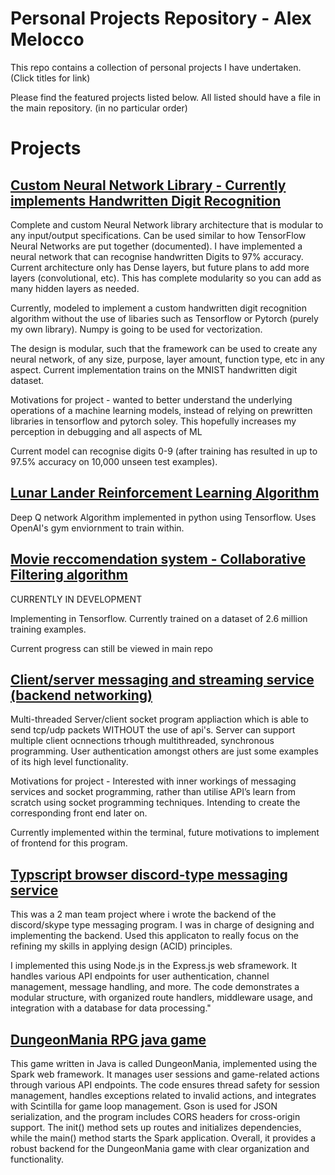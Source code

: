 # Personal Projects Repository - Alex Melocco
This repo contains a collection of personal projects I have undertaken. (Click titles for link)

Please find the featured projects listed below. All listed should have a file in the main repository. (in no particular order)

# Projects

## [Custom Neural Network Library - Currently implements Handwritten Digit Recognition ](https://github.com/alexmelocco/alex_melocco/tree/main/HandwrittenDigitRecognition)

Complete and custom Neural Network library architecture that is modular to any input/output specifications. Can be used similar to how TensorFlow Neural Networks are put together (documented). I have implemented a neural network that can recognise handwritten Digits to 97% accuracy. Current architecture only has Dense layers, but future plans to add more layers (convolutional, etc). This has complete modularity so you can add as many hidden layers as needed.

Currently, modeled to implement a custom handwritten digit recognition algorithm without the use of libaries such as Tensorflow or Pytorch (purely my own library). Numpy is going to be used for vectorization.

The design is modular, such that the framework can be used to create any neural network, of any size, purpose, layer amount, function type, etc in any aspect. Current implementation trains on the MNIST handwritten digit dataset.

Motivations for project - wanted to better understand the underlying operations of a machine learning models, instead of relying on prewritten libraries in tensorflow and pytorch soley. This hopefully increases my perception in debugging and all aspects of ML

Current model can recognise digits 0-9 (after training has resulted in up to 97.5% accuracy on 10,000 unseen test examples).


## [Lunar Lander Reinforcement Learning Algorithm](https://github.com/alexmelocco/alex_melocco/tree/main/LunarLander)

Deep Q network Algorithm implemented in python using Tensorflow. Uses OpenAI's gym enviornment to train within.

## [Movie reccomendation system - Collaborative Filtering algorithm](https://github.com/alexmelocco/alex_melocco/tree/main/MovieReccomendation)

CURRENTLY IN DEVELOPMENT 

Implementing in Tensorflow. Currently trained on a dataset of 2.6 million training examples.

Current progress can still be viewed in main repo






## [Client/server messaging and streaming service (backend networking)](https://github.com/alexmelocco/alex_melocco/tree/main/ClientServer%20Socket%20Program)

Multi-threaded Server/client socket program appliaction which is able to send tcp/udp packets WITHOUT the use of api's. Server can support multiple client ocnnections trhough multithreaded, synchronous programming. User authentication amongst others are just some examples of its high level functionality. 

Motivations for project - Interested with inner workings of messaging services and socket programming, rather than utilise API’s learn from scratch using socket programming techniques. Intending to create the corresponding front end later on.

Currently implemented within the terminal, future motivations to implement of frontend for this program.






## [Typscript browser discord-type messaging service](https://github.com/alexmelocco/alex_melocco/tree/main/Web%20Messaging%20Service)

This was a 2 man team project where i wrote the backend of the discord/skype type messaging program. I was in charge of designing and implementing the backend. Used this applicaton to really focus on the refining my skills in applying design (ACID) principles.

I implemented this using Node.js in the Express.js web sframework. It handles various API endpoints for user authentication, channel management, message handling, and more. The code demonstrates a modular structure, with organized route handlers, middleware usage, and integration with a database for data processing."






## [DungeonMania RPG java game](https://github.com/alexmelocco/alex_melocco/tree/main/DungeonManiaRpg)

This game written in Java is called DungeonMania, implemented using the Spark web framework. It manages user sessions and game-related actions through various API endpoints. The code ensures thread safety for session management, handles exceptions related to invalid actions, and integrates with Scintilla for game loop management. Gson is used for JSON serialization, and the program includes CORS headers for cross-origin support. The init() method sets up routes and initializes dependencies, while the main() method starts the Spark application. Overall, it provides a robust backend for the DungeonMania game with clear organization and functionality.
